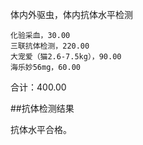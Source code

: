体内外驱虫，体内抗体水平检测

    化验采血，30.00
    三联抗体检测，220.00
    大宠爱（猫2.6-7.5kg），90.00
    海乐妙56mg，60.00
    
合计：400.00

##抗体检测结果

抗体水平合格。

